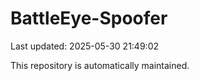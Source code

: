 # BattleEye-Spoofer

Last updated: 2025-05-30 21:49:02

This repository is automatically maintained.
